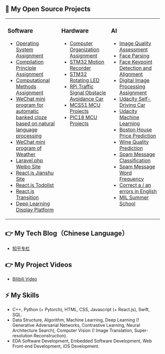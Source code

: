 <!--
## Hi there 👋

- 👨‍💻 I’m currently working on VLSI CAD.
- 🌱 I’m currently learning VLSI CAD, IC Digital Backend Design and Apple software development.
- 🤗 I’m looking to collaborate on software backend and UI design, hoping to make friends with software engineer, IC engineer and UI deisgner.
- 📫 How to reach me: [LinkedIn](https://www.linkedin.cn/incareer/in/fangnan97) and [E-mail](fangnan97@qq.com)
- 🔭 I hope I can make some contribution to the development of human science and technology, and make several small software to facilitate human life.
- 🫶 Sincerely thanks Coursera, Open Source Community and GitHub for your great help to my growth.
-->

<!--
**shaonianruntu/shaonianruntu** is a ✨ _special_ ✨ repository because its `README.md` (this file) appears on your GitHub profile.

Here are some ideas to get you started:

- 🤔 I’m looking for help with ...
- 💬 Ask me about ...
- 😄 Pronouns: ...
- ⚡ Fun fact: ...
-->



## 👋 My Open Source Projects

<table>
<tr>
  
<td valign="top" width="25%">
  
### Software
<!-- Software starts -->
- [Operating System Assignment](https://github.com/shaonianruntu/Operating-System-Assignment)
- [Compilation Principle Assignment](https://github.com/shaonianruntu/Compilation-Principle-Assignment)
- [Computational Methods Assignment](https://github.com/shaonianruntu/Computational-Methods-Assignment)
- [WeChat mini program for automatic banked cloze based on natural language processing](https://github.com/shaonianruntu/Automatic-Banked-Cloze-MiniProgram)
- [WeChat mini program of Weather](https://github.com/shaonianruntu/Weather-WeChat-MiniProgram)
- [Laravel.php Weibo Site](https://github.com/shaonianruntu/PHP-Weibo-Site)
- [React.js Jianshu Site](https://github.com/shaonianruntu/React-Jianshu-Site)
- [React.js Todolist](https://github.com/shaonianruntu/React-Todolist)
- [React.js Transition](https://github.com/shaonianruntu/React-Transition)
- [Deep Learning Display Platform](https://github.com/shaonianruntu/Deep-Learning-Display-Platform)
<!-- Software ends -->
</td>

<td valign="top" width="25%">
  
### Hardware
<!-- Hardware starts -->
- [Computer Organization Assignment](https://github.com/shaonianruntu/Computer-Organization-Assignment)
- [STM32 Motion Recorder](https://github.com/shaonianruntu/STM32-Motion-Recorder)
- [STM32 Rotating LED](https://github.com/shaonianruntu/STM32-Rotating-LED)
- [RPi Traffic Signal Obstacle Avoidance Car](https://github.com/shaonianruntu/RPi-Traffic-Signal-Obstacle-Avoidance-Car)
- [MCS51 MCU Projects](https://github.com/shaonianruntu/MCS51-MCU-Projects)
- [PIC18 MCU Projects](https://github.com/shaonianruntu/PIC18-MCU-Projects)
<!-- Hardware ends -->
</td>
  
<td valign="top" width="25%">

### AI
<!-- AI starts -->
- [Image Quality Assessment](https://github.com/shaonianruntu/Image-Quality-Assessment)
- [Face Parsing](https://github.com/shaonianruntu/Face-Parsing)
- [Face Keypoint Detection and Alignment](https://github.com/shaonianruntu/Face-Keypoint-Detection-and-Alignment)
- [Digital Image Processing Assignment](https://github.com/shaonianruntu/Digital-Image-Processing-Assignment)
- [Udacity Self-Driving Car](https://github.com/shaonianruntu/Udacity-CarND-Assignment)
- [Udacity Machine Learning](https://github.com/shaonianruntu/Udacity-MLND-Assignment)
- [Boston House Price Prediction](https://github.com/shaonianruntu/Boston-House-Price-Prediction)
- [Wine Quality Prediction](https://github.com/shaonianruntu/Wine-Quality-Prediction)
- [Spam Message Classification](https://github.com/shaonianruntu/Spam-Message-Classification)
- [Spam Message Word Frequency](https://github.com/shaonianruntu/Spam-Message-Word-Frequency)
- [Correct a / an errors in English](https://github.com/shaonianruntu/Correct-A-An-Errors)
- [MIL Summer School](https://github.com/shaonianruntu/MIL-Summer-School)
<!-- AI ends -->
</td>
  
<!-- <td valign="top" width="25%"> -->
  
<!-- ### Silicon -->
<!-- Silicon starts -->

<!-- Silicon ends -->
<!-- </td> -->
</tr>
</table>

## 👉 My Tech Blog（Chinese Language）

- [知乎专栏](https://www.zhihu.com/people/DarkBluecenter/columns)

## 👉 My Project Videos

- [Bilibili Video](https://space.bilibili.com/214016280/channel/seriesdetail?sid=578126)

## ⚡ My Skills
- C++, Python (+ Pytorch), HTML, CSS, Javascript (+ React.js), Swift, SQL.
- Data Structure, Algorithm, Machine Learning, Deep Learning (! Generative Adversarial Networks, Contrastive Learning, Neural Architecture Search), Computer Vision (! Image Translation, Super-resolution Reconstruction).
- EDA Software Development, Embedded Software Development, Web Front-end Development, iOS Development.

